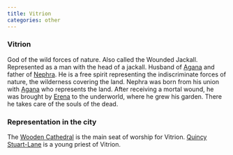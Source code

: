 ```yaml
---
title: Vitrion
categories: other
---
```


### Vitrion

God of the wild forces of nature. Also called the Wounded Jackall. Represented as a man with the head of a jackall. Husband of [Agana](Agana) and father of [Nephra](Nephra). He is a free spirit representing the indiscriminate forces of nature, the wilderness covering the land. Nephra was born from his union with [Agana](Agana) who represents the land. After receiving a mortal wound, he was brought by [Erena](Erena) to the underworld, where he grew his garden. There he takes care of the souls of the dead.

### Representation in the city
The [Wooden Cathedral](WoodenCathedral) is the main seat of worship for Vitrion. [Quincy Stuart-Lane](QuincyStuartLane) is a young priest of Vitrion.

